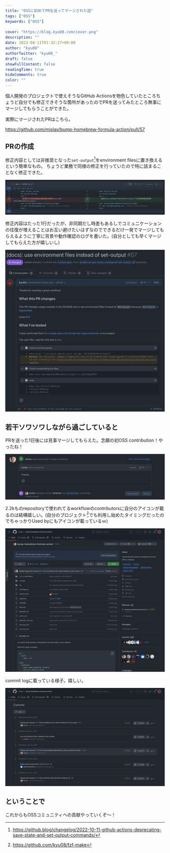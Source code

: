 ```yaml
---
title: "OSSに初めてPRを送ってマージされた話"
tags: ["OSS"]
keywords: ["OSS"]

cover: "https://blog.kyu08.com/cover.png"
description: ""
date: 2023-08-11T01:32:27+09:00
author: "kyu08"
authorTwitter: "kyu08_"
draft: false
showFullContent: false
readingTime: true
hideComments: true
color: ""
---
```


個人開発のプロジェクトで使えそうなGitHub Actionsを物色していたところちょうど自分でも修正できそうな箇所があったのでPRを送ってみたところ無事にマージしてもらうことができた。

実際にマージされたPRはこちら。

https://github.com/mislav/bump-homebrew-formula-action/pull/57

## PRの作成

修正内容としては非推奨となった`set-output`[^1]をenvironment filesに置き換えるという簡単なもの。
ちょうど業務で同様の修正を行っていたので特に詰まることなく修正できた。

![diff.webp](diff.webp)

修正内容はたった1行だったが、非同期だし時差もあるしでコミュニケーションの往復が増えることはお互い避けたいはずなのでできるだけ一発でマージしてもらえるように丁寧に背景や動作確認のログを書いた。(自分としても早くマージしてもらえた方が嬉しいし)

![pr.webp](pr.webp)

## 若干ソワソワしながら過ごしていると
PRを送った1日後には見事マージしてもらえた。念願の初OSS contribution！やったね！

![approve.webp](approve.webp)

2.2kものrepositoryで使われてるworkflowのcontributorsに自分のアイコンが載るのは結構嬉しい。(自分のプロジェクト[^2]でも利用し始めたタイミングだったのでちゃっかりUsed byにもアイコンが載っているｗ)

![contributors.webp](contributors.webp)

commit logに載っている様子。嬉しい。

![commit-log.webp](commit-log.webp)

## ということで
これからもOSSコミュニティへの貢献やっていくぞ〜！

[^1]: https://github.blog/changelog/2022-10-11-github-actions-deprecating-save-state-and-set-output-commands/
[^2]: https://github.com/kyu08/fzf-make
